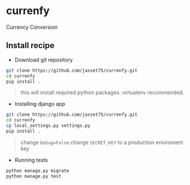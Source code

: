 # currenfy
Currency Conversion

## Install recipe

* Download git repository
```sh
git clone https://github.com/jasset75/currenfy.git
cd currenfy
pip install .
```
> this will install required python packages.
> virtualenv recommended.


* Installing django app
```sh
git clone https://github.com/jasset75/currenfy.git
cd currenfy
cp local_settings.py settings.py
pip install .
```
> change `Debug=False`
> change `SECRET_KEY` to a production enviroment key


* Running tests
```sh
python manage.py migrate
python manage.py test
```


